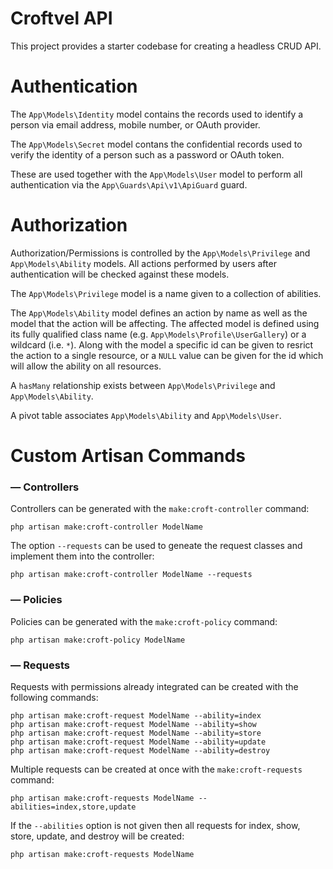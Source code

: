 # Croftvel API

This project provides a starter codebase for creating a headless CRUD API.

# Authentication

The `App\Models\Identity` model contains the records used to identify a person
via email address, mobile number, or OAuth provider.

The `App\Models\Secret` model contans the confidential records used to verify
the identity of a person such as a password or OAuth token.

These are used together with the `App\Models\User` model to perform all
authentication via the `App\Guards\Api\v1\ApiGuard` guard.

# Authorization

Authorization/Permissions is controlled by the `App\Models\Privilege` and
`App\Models\Ability` models. All actions performed by users after authentication
will be checked against these models.

The `App\Models\Privilege` model is a name given to a collection of abilities.

The `App\Models\Ability` model defines an action by name as well as the model
that the action will be affecting. The affected model is defined using its fully
qualified class name (e.g. `App\Models\Profile\UserGallery`) or a wildcard
(i.e. `*`). Along with the model a specific id can be given to resrict the
action to a single resource, or a `NULL` value can be given for the id which
will allow the ability on all resources.

A `hasMany` relationship exists between `App\Models\Privilege` and `App\Models\Ability`.

A pivot table associates `App\Models\Ability` and `App\Models\User`.

# Custom Artisan Commands

### — Controllers

Controllers can be generated with the `make:croft-controller` command:

```
php artisan make:croft-controller ModelName
```

The option `--requests` can be used to geneate the request classes and implement
them into the controller:

```
php artisan make:croft-controller ModelName --requests
```

### — Policies

Policies can be generated with the `make:croft-policy` command:

```
php artisan make:croft-policy ModelName
```

### — Requests

Requests with permissions already integrated can be created with the following
commands:

```
php artisan make:croft-request ModelName --ability=index
php artisan make:croft-request ModelName --ability=show
php artisan make:croft-request ModelName --ability=store
php artisan make:croft-request ModelName --ability=update
php artisan make:croft-request ModelName --ability=destroy
```

Multiple requests can be created at once with the `make:croft-requests` command:

```
php artisan make:croft-requests ModelName --abilities=index,store,update
```

If the `--abilities` option is not given then all requests for index, show,
store, update, and destroy will be created:

```
php artisan make:croft-requests ModelName
```
